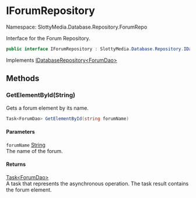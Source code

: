 # IForumRepository

Namespace: SlottyMedia.Database.Repository.ForumRepo

Interface for the Forum Repository.

```csharp
public interface IForumRepository : SlottyMedia.Database.Repository.IDatabaseRepository`1[[SlottyMedia.Database.Daos.ForumDao, SlottyMedia.Database, Version=1.0.0.0, Culture=neutral, PublicKeyToken=null]]
```

Implements [IDatabaseRepository&lt;ForumDao&gt;](./slottymedia.database.repository.idatabaserepository-1.md)

## Methods

### **GetElementById(String)**

Gets a forum element by its name.

```csharp
Task<ForumDao> GetElementById(string forumName)
```

#### Parameters

`forumName` [String](https://docs.microsoft.com/en-us/dotnet/api/system.string)<br>
The name of the forum.

#### Returns

[Task&lt;ForumDao&gt;](https://docs.microsoft.com/en-us/dotnet/api/system.threading.tasks.task-1)<br>
A task that represents the asynchronous operation. The task result contains the forum element.
